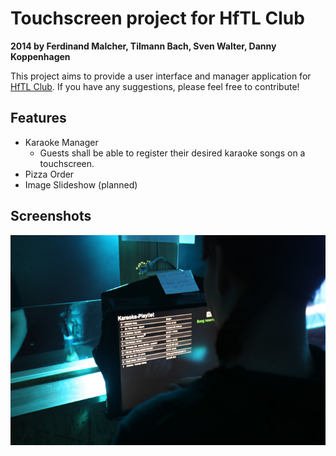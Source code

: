 # Touchscreen project for HfTL Club
**2014 by Ferdinand Malcher, Tilmann Bach, Sven Walter, Danny Koppenhagen**

This project aims to provide a user interface and manager application for [HfTL Club](http://club.hft-leipzig.de).
If you have any suggestions, please feel free to contribute!

## Features
* Karaoke Manager
	- Guests shall be able to register their desired karaoke songs on a touchscreen.
* Pizza Order
* Image Slideshow (planned)


## Screenshots
![Version 0.9, 23.04.2014](screen_club.jpg)
